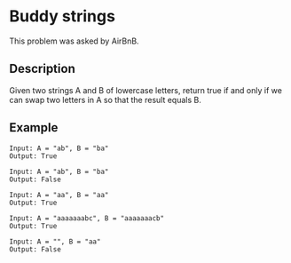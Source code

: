 # Buddy strings

This problem was asked by AirBnB.

## Description

Given two strings A and B of lowercase letters, return true if and only if we can swap two letters in A so that the result equals B.

## Example
```
Input: A = "ab", B = "ba"
Output: True

Input: A = "ab", B = "ba"
Output: False

Input: A = "aa", B = "aa"
Output: True

Input: A = "aaaaaaabc", B = "aaaaaaacb"
Output: True

Input: A = "", B = "aa"
Output: False
```
